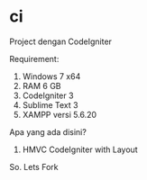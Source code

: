 # ci
Project dengan CodeIgniter

Requirement:

1. Windows 7 x64
2. RAM 6 GB
3. CodeIgniter 3
4. Sublime Text 3
5. XAMPP versi 5.6.20

Apa yang ada disini?
1. HMVC CodeIgniter with Layout

So. Lets Fork 
